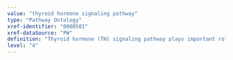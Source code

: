 ```yaml
---
value: "thyroid hormone signaling pathway"
type: "Pathway Ontology"
xref-identifier: "0000501"
xref-dataSource: "PW"
definition: "Thyroid hormone (TH) signaling pathway plays important roles in glucose and lipid metabolism. The TH receptors are nuclear receptors that once activated act as transcription factors. Low levels of TH stimulate the release of thyrotropin-releasing hormone (TRH) from the hypothalamus, in turn stimulating the secretion of thyroid-stimulating hormone (TSH) from the pituitary whose signaling then triggers TH production. TRH, TSH and TH signaling pathways are part of the hypothalamic-pituitary-thyroid (HPT) axis for which TH itself provides a negative regulatory loop."
level: "4"
---
```

